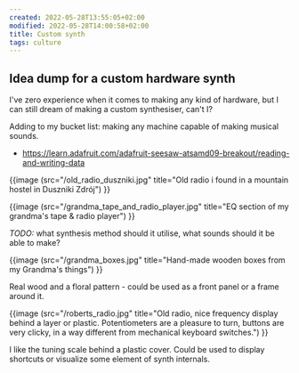 ```yaml
---
created: 2022-05-28T13:55:05+02:00
modified: 2022-05-28T14:00:58+02:00
title: Custom synth
tags: culture
---
```


## Idea dump for a custom hardware synth

I've zero experience when it comes to making any kind of
hardware, but I can still dream of making a custom
synthesiser, can't I?

Adding to my bucket list: making any machine
capable of making musical sounds.

- https://learn.adafruit.com/adafruit-seesaw-atsamd09-breakout/reading-and-writing-data

{{image (src="/old_radio_duszniki.jpg" title="Old radio i found in a mountain hostel in Duszniki Zdrój") }}

{{image (src="/grandma_tape_and_radio_player.jpg" title="EQ section of my grandma's tape & radio player") }}

_TODO:_ what synthesis method should it utilise, what sounds should it be able to make?

{{image (src="/grandma_boxes.jpg" title="Hand-made wooden boxes from my Grandma's things") }}

Real wood and a floral pattern - could be used as a front panel or a frame around it.

{{image (src="/roberts_radio.jpg" title="Old radio, nice frequency display behind a layer or plastic. Potentiometers are a pleasure to turn, buttons are very clicky, in a way different from mechanical keyboard switches.") }}

I like the tuning scale behind a plastic cover. Could be
used to display shortcuts or visualize some element of
synth internals.
